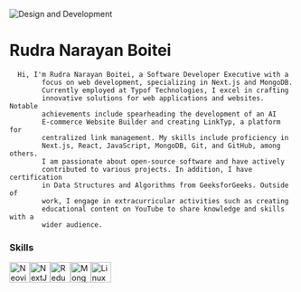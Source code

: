 ![Design and Development](https://media.licdn.com/dms/image/D4D16AQHsR1VL96G2ew/profile-displaybackgroundimage-shrink_350_1400/0/1699772699852?e=1717632000&v=beta&t=7Brt0k5T7JNgVoSyvVCz_RCInrF-oGd2rhQGiX91ZQo)

# Rudra Narayan Boitei
      Hi, I'm Rudra Narayan Boitei, a Software Developer Executive with a
            focus on web development, specializing in Next.js and MongoDB.
            Currently employed at Typof Technologies, I excel in crafting
            innovative solutions for web applications and websites. Notable
            achievements include spearheading the development of an AI
            E-commerce Website Builder and creating LinkTyp, a platform for
            centralized link management. My skills include proficiency in
            Next.js, React, JavaScript, MongoDB, Git, and GitHub, among others.
            I am passionate about open-source software and have actively
            contributed to various projects. In addition, I have certification
            in Data Structures and Algorithms from GeeksforGeeks. Outside of
            work, I engage in extracurricular activities such as creating
            educational content on YouTube to share knowledge and skills with a
            wider audience.
### Skills

<p align="left">
<a href="https://neovim.io/" target="_blank" rel="noreferrer"><img src="https://raw.githubusercontent.com/danielcranney/readme-generator/main/public/icons/skills/neovim.svg" width="36" height="36" alt="Neovim" /></a><a href="https://nextjs.org/docs" target="_blank" rel="noreferrer"><img src="https://raw.githubusercontent.com/danielcranney/readme-generator/main/public/icons/skills/nextjs-colored-dark.svg" width="36" height="36" alt="NextJs" /></a><a href="https://redux.js.org/" target="_blank" rel="noreferrer"><img src="https://raw.githubusercontent.com/danielcranney/readme-generator/main/public/icons/skills/redux-colored.svg" width="36" height="36" alt="Redux" /></a><a href="https://www.mongodb.com/" target="_blank" rel="noreferrer"><img src="https://raw.githubusercontent.com/danielcranney/readme-generator/main/public/icons/skills/mongodb-colored.svg" width="36" height="36" alt="MongoDB" /></a><a href="https://www.linux.org" target="_blank" rel="noreferrer"><img src="https://raw.githubusercontent.com/danielcranney/readme-generator/main/public/icons/skills/linux-colored.svg" width="36" height="36" alt="Linux" /></a>
</p>
